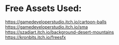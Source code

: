 # Free Assets Used:
https://gamedeveloperstudio.itch.io/cartoon-balls
https://gamedeveloperstudio.itch.io/sma
https://szadiart.itch.io/background-desert-mountains
https://kronbits.itch.io/freesfx
